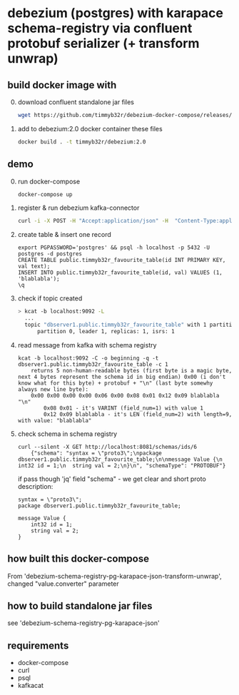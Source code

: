 # debezium (postgres) with karapace schema-registry via confluent protobuf serializer (+ transform unwrap)

## build docker image with

0. download confluent standalone jar files
    ```sh
    wget https://github.com/timmyb32r/debezium-docker-compose/releases/download/7.0.1/confluent-serializers-standalone-7.0.1.tar.gz && tar --strip-components=2 -xzf confluent-serializers-standalone-7.0.1.tar.gz && rm ./confluent-serializers-standalone-7.0.1.tar.gz
    ```

1. add to debezium:2.0 docker container these files
    ```sh
    docker build . -t timmyb32r/debezium:2.0
    ```

## demo

0) run docker-compose
    ```sh
    docker-compose up
    ```

1) register & run debezium kafka-connector
    ```sh
    curl -i -X POST -H "Accept:application/json" -H  "Content-Type:application/json" http://localhost:8083/connectors/ -d @register-postgres-karapace-protobuf-transform-unwrap.json
    ```

2) create table & insert one record
    ```
    export PGPASSWORD='postgres' && psql -h localhost -p 5432 -U postgres -d postgres
    CREATE TABLE public.timmyb32r_favourite_table(id INT PRIMARY KEY, val text);
    INSERT INTO public.timmyb32r_favourite_table(id, val) VALUES (1, 'blablabla');
    \q
    ```

3) check if topic created
    ```sh
    > kcat -b localhost:9092 -L
      ...
      topic "dbserver1.public.timmyb32r_favourite_table" with 1 partitions:
          partition 0, leader 1, replicas: 1, isrs: 1
    ```

4) read message from kafka with schema registry
    ```
    kcat -b localhost:9092 -C -o beginning -q -t dbserver1.public.timmyb32r_favourite_table -c 1
        returns 5 non-human-readable bytes (first byte is a magic byte, next 4 bytes represent the schema id in big endian) 0x00 (i don't know what for this byte) + protobuf + "\n" (last byte somewhy always new line byte):
        0x00 0x00 0x00 0x00 0x06 0x00 0x08 0x01 0x12 0x09 blablabla "\n"
            0x08 0x01 - it's VARINT (field_num=1) with value 1
            0x12 0x09 blablabla - it's LEN (field_num=2) with length=9, with value: "blablabla"
    ```

5) check schema in schema registry
    ```
    curl --silent -X GET http://localhost:8081/schemas/ids/6
        {"schema": "syntax = \"proto3\";\npackage dbserver1.public.timmyb32r_favourite_table;\n\nmessage Value {\n  int32 id = 1;\n  string val = 2;\n}\n", "schemaType": "PROTOBUF"}
    ```
    if pass though 'jq' field "schema" - we get clear and short proto description:
    ```
    syntax = \"proto3\";
    package dbserver1.public.timmyb32r_favourite_table;

    message Value {
        int32 id = 1;
        string val = 2;
    }
    ```

## how built this docker-compose

From 'debezium-schema-registry-pg-karapace-json-transform-unwrap', changed "value.converter" parameter


## how to build standalone jar files

see 'debezium-schema-registry-pg-karapace-json'


## requirements

- docker-compose
- curl
- psql
- kafkacat

